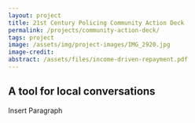 ```yaml
---
layout: project
title: 21st Century Policing Community Action Deck
permalink: /projects/community-action-deck/
tags: project
image: /assets/img/project-images/IMG_2920.jpg
image-credit:
abstract: /assets/files/income-driven-repayment.pdf
---
```

## A tool for local conversations

Insert Paragraph
